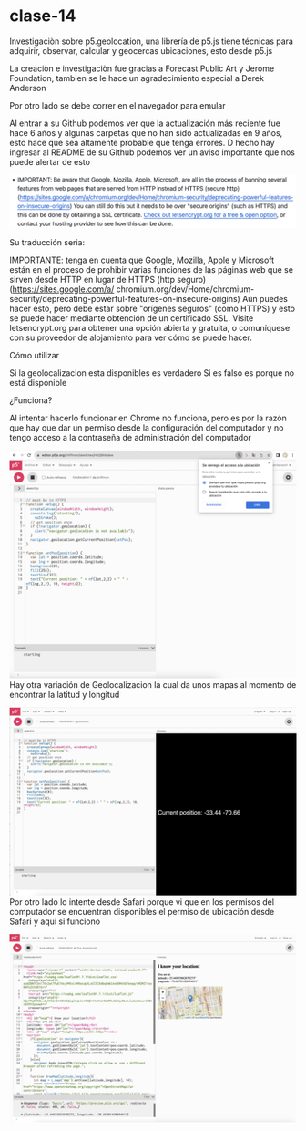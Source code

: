 # clase-14


Investigaciòn sobre p5.geolocation, una librería de p5.js tiene técnicas para adquirir, observar, calcular y geocercas ubicaciones, esto desde p5.js

La creaciòn e investigaciòn fue gracias a Forecast Public Art y Jerome Foundation, tambien se le hace un agradecimiento especial a Derek Anderson 

Por otro lado se debe correr en el navegador para emular 

Al entrar a su Github podemos ver que la actualización más reciente fue hace 6 años y algunas carpetas que no han sido actualizadas en 9 años, esto hace que sea altamente probable que tenga errores. D hecho hay ingresar al README de su Github podemos ver un aviso importante que nos puede alertar de esto 


![img ss1](./Ss1geo1.png)



Su traducción    seria: 

IMPORTANTE: tenga en cuenta que Google, Mozilla, Apple y Microsoft están en el proceso de prohibir varias funciones de las páginas web que se sirven desde HTTP en lugar de HTTPS (http seguro)(https://sites.google.com/a/ chromium.org/dev/Home/chromium-security/deprecating-powerful-features-on-insecure-origins) Aún puedes hacer esto, pero debe estar sobre "orígenes seguros" (como HTTPS) y esto se puede hacer mediante obtención de un certificado SSL. Visite letsencrypt.org para obtener una opción abierta y gratuita, o comuníquese con su proveedor de alojamiento para ver cómo se puede hacer.

Cómo utilizar 

Si la geolocalizacion esta disponibles es verdadero 
Si es falso es porque no está disponible 


¿Funciona?

Al intentar hacerlo funcionar en Chrome no funciona, pero es por la razón que hay que dar un permiso desde la configuración del computador y no tengo acceso a la contraseña de administración del computador 

![img ss2](./Ss2geo2.png)
Hay otra variación de Geolocalizacion la cual da unos mapas al momento de encontrar la latitud y longitud 

![img ss3](./Ss3geo3.png)
Por otro lado lo intente desde Safari porque vi que en los permisos del computador se encuentran disponibles el permiso de ubicación desde Safari y aquí si funciono 

![img ss4](./Ss4geo4.png)
